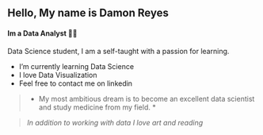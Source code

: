 ## Hello, My name is Damon Reyes
####  Im a Data Analyst :man_technologist:

<!--
**DamonReyes/DamonReyes** is a ✨ _special_ ✨ repository because its `README.md` (this file) appears on your GitHub profile..-->

Data Science student, I am a self-taught with a passion for learning.

* I’m currently learning Data Science
* I love Data Visualization
* Feel free to contact me on linkedin 

> * My most ambitious dream is to become an excellent data scientist and study medicine from my field. *

> _In addition to working with data I love art and reading_
